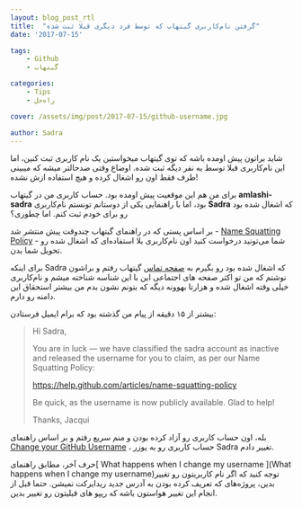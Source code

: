 ```yaml
---
layout: blog_post_rtl
title:  "گرفتن نام‌کاربری گیتهاب که توسط فرد دیگری قبلا ثبت شده"
date: '2017-07-15'

tags:
    - Github
    - گیتهاب

categories:
    - Tips
    - راه‌حل

cover: /assets/img/post/2017-07-15/github-username.jpg

author: Sadra
---
```


شاید براتون پیش اومده باشه که توی گیتهاب میخواستین یک نام کاربری ثبت کنین، اما این نام‌کاربری قبلا توسط یه نفر دیگه ثبت شده. اوضاع وقتی ضدحالتر میشه که میبینی طرف فقط اون رو اشغال کرده و هیچ استفاده ازش نشده!

برای من هم این موقعیت پیش اومده بود. حساب کاربری من در گیتهاب **amlashi-sadra** بود، اما با راهنمایی یکی از دوستانم تونستم نام‌کاربری **Sadra** که اشغال شده بود رو برای خودم ثبت کنم. اما چطوری؟

بر اساس پستی که در راهنمای گیتهاب چندوقت پیش منتشر شد - [Name Squatting Policy](https://help.github.com/articles/name-squatting-policy/) - شما می‌تونید درخواست کنید اون نام‌کاربری بلا استفاده‌ای که اشغال شده رو تحویل شما بدن.

برای اینکه Sadra که اشغال شده بود رو بگیرم به [صفحه تماس](https://github.com/contact) گیتهاب رفتم و براشون نوشتم که من تو اکثر صفحه های اجتماعی این با این شناسه شناخته میشم و نام‌کاربری خیلی وقته اشغال شده و هزارتا بهوونه دیگه که بتونم نشون بدم من بیشتر استحقاق این دامنه رو دارم.

بیشتر از ۱۵ دقیقه از پیام من گذشته بود که برام ایمیل فرستادن:

> Hi Sadra,
>
> You are in luck — we have classified the sadra account as inactive and released the username for you to claim, as per our Name Squatting Policy:
>
> https://help.github.com/articles/name-squatting-policy
>
> Be quick, as the username is now publicly available. Glad to help!
>
> Thanks,
> Jacqui

بله، اون حساب کاربری رو آزاد کرده بودن و منم سریع رفتم و بر اساس راهنمای [Change your GitHub Username](https://help.github.com/articles/changing-your-github-username/) ، حساب کاربری رو به یوزر Sadra تغییر دادم.

حرف آخر، مطابق راهنمای[ What happens when I change my username ](What happens when I change my username)توجه کنید که اگر نام کاربریتون رو تغییر بدین، پروژه‌های که تعریف کرده بودن به آدرس جدید ریدایرکت نمیشن. حتما قبل از انجام این تغییر هواستون باشه که ریپو های قبلیتون رو تغییر بدین.